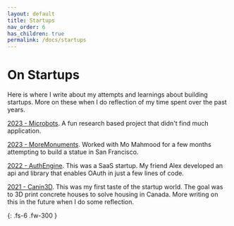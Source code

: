 ```yaml
---
layout: default
title: Startups
nav_order: 6
has_children: true
permalink: /docs/startups
---
```


# On Startups

Here is where I write about my attempts and learnings about building startups. More on these when I do reflection of my time spent over the past years.

[2023 - Microbots]({{site.baseurl}}/).
A fun research based project that didn't find much application.

[2023 - MoreMonuments]({{site.baseurl}}/).
Worked with Mo Mahmood for a few months attempting to build a statue in San Francisco.

[2022 - AuthEngine]({{site.baseurl}}/).
This was a SaaS startup. My friend Alex developed an api and library that enables OAuth in just a few lines of code. 

[2021 - Canin3D]({{site.baseurl}}/).
This was my first taste of the startup world. The goal was to 3D print concrete houses to solve housing in Canada. More writing on this in the future when I do some reflection.

{: .fs-6 .fw-300 }